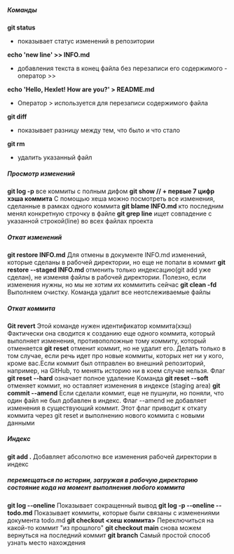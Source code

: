 ##### Команды

**git status**

- показывает статус изменений в репозитории

**echo 'new line' >> INFO.md**

- добавления текста в конец файла без перезаписи его содержимого - оператор >>

**echo 'Hello, Hexlet! How are you?' > README.md**

- Оператор > используется для перезаписи содержимого файла

**git diff**

- показывает разницу между тем, что было и что стало

**git rm**

- удалить указанный файл

##### Просмотр изменений

**git log -p**
все коммиты с полным дифом
**git show // + первые 7 цифр хэша коммита**
С помощью хеша можно посмотреть все изменения, сделанные в рамках одного коммита
**git blame INFO.md**
кто последним менял конкретную строчку в файле
**git grep line**
ищет совпадение с указанной строкой(line) во всех файлах проекта

##### Откат изменений

**git restore INFO.md**
Для отмены в документе INFO.md изменений, которые сделаны в рабочей директории, но еще не попали в коммит
**git restore --staged INFO.md**
отменить только индексацию(git add уже сделан), не изменяя файлы в рабочей директории. Полезно, если изменения нужны, но мы не хотим их коммитить сейчас
**git clean -fd**
Выполняем очистку. Команда удалит все неотслеживаемые файлы

##### Откат коммита

**Git revert**
Этой команде нужен идентификатор коммита(хэш)
Фактически она сводится к созданию еще одного коммита, который выполняет изменения, противоположные тому коммиту, который отменяется
**git reset**
отменит коммит, но не удалит его. Делать только в том случае, если речь идет про новые коммиты, которых нет ни у кого, кроме вас.Если коммит был отправлен во внешний репозиторий, например, на GitHub, то менять историю ни в коем случае нельзя.
Флаг **git reset --hard** означает полное удаление
Команда **git reset --soft** отменяет коммит, но оставляет изменения в индексе (staging area)
**git commit --amend**
Если сделали коммит, еще не пушнули, но поняли, что один файл не был добавлен в индекс.
Флаг --amend не добавляет изменения в существующий коммит. Этот флаг приводит к откату коммита через git reset и выполнению нового коммита с новыми данными

##### Индекс

**git add .**
Добавляет абсолютно все изменения рабочей директории в индекс

##### перемещаться по истории, загружая в рабочую директорию состояние кода на момент выполнения любого коммита

**git log --oneline**
Показывает сокращенный вывод
**git log -p --oneline -- todo.md**
Показывает коммиты, которые были связаны с изменениями документа todo.md
**git checkout <хеш коммита>**
Переключиться на какой-то коммит "из прошлого"
**git checkout main**
снова можем вернуться на последний коммит
**git branch**
Самый простой способ узнать место нахождения

